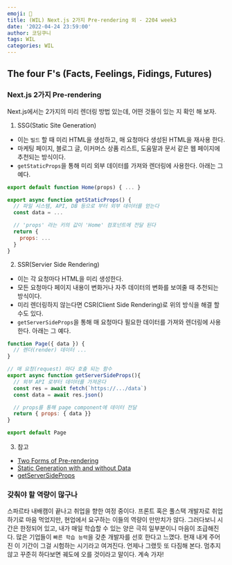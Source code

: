 ```yaml
---
emoji: 🏺
title: (WIL) Next.js 2가지 Pre-rendering 외 - 2204 week3
date: '2022-04-24 23:59:00'
author: 코딩쿠니
tags: WIL
categories: WIL
--- 
```


## The four F's (Facts, Feelings, Fidings, Futures)
### Next.js 2가지 Pre-rendering
Next.js에서는 2가지의 미리 렌더링 방법 있는데, 어떤 것들이 있는 지 확인 해 보자.

1. SSG(Static Site Generation)
* 이는 `빌드` 할 때 미리 HTML을 생성하고, 매 요청마다 생성된 HTML을 재사용 한다.
* 마케팅 페이지, 블로그 글, 이커머스 상품 리스트, 도움말과 문서 같은 웹 페이지에 추천되는 방식이다.
* `getStaticProps`을 통해 미리 외부 데이터를 가져와 렌더링에 사용한다. 아래는 그 예다.
```javascript
export default function Home(props) { ... }

export async function getStaticProps() {
  // 파일 시스템, API, DB 등으로 부터 외부 데이터를 얻는다
  const data = ...

  // 'props' 라는 키의 값이 'Home' 컴포넌트에 전달 된다
  return {
    props: ...
  }
}
```

2. SSR(Servier Side Rendering)
* 이는 각 요청마다 HTML을 미리 생성한다.
* 모든 요청마다 페이지 내용이 변화거나 자주 데이터의 변화를 보여줄 때 추천되는 방식이다.
* 미리 렌더링하지 않는다면 CSR(Client Side Rendering)로 위의 방식을 해결 할 수도 있다.
* `getServerSideProps`을 통해 매 요청마다 필요한 데이터를 가져와 렌더링에 사용한다. 아래는 그 예다.
```javascript
function Page({ data }) {
  // 렌더(render) 데이터 ...
}

// 매 요청(request) 마다 호출 되는 함수
export async function getServerSideProps(){
  // 외부 API 로부터 데이터를 가져온다
  const res = await fetch(`https://.../data`)
  const data = await res.json()

  // props를 통해 page component에 데이터 전달
  return { props: { data }}
}

export default Page
```

3. 참고
* [Two Forms of Pre-rendering](https://nextjs.org/learn/basics/data-fetching/two-forms)
* [Static Generation with and without Data](https://nextjs.org/learn/basics/data-fetching/with-data)
* [getServerSideProps](https://nextjs.org/docs/basic-features/data-fetching/get-server-side-props)

### 갖춰야 할 역량이 많구나
스파르타 내배캠이 끝나고 취업을 향한 여정 중이다. 프론트 혹은 풀스택 개발자로 취업하기로 마음 먹었지만, 현업에서 요구하는 이들의 역량이 만만치가 않다. 그러다보니 시간은 한정되어 있고, 내가 매일 학습할 수 있는 양은 극히 일부분이니 마음이 조급해진다. 많은 기업들이 `빠른 학습 능력`을 갖춘 개발자를 선호 한다고 느꼈다. 현재 내게 주어진 이 기간이 그걸 시험하는 시기라고 여겨진다. 언제나 그랬듯 또 다짐해 본다. 멈추지 않고 꾸준히 하다보면 궤도에 오를 것이라고 말이다. 계속 가자!

```toc
```